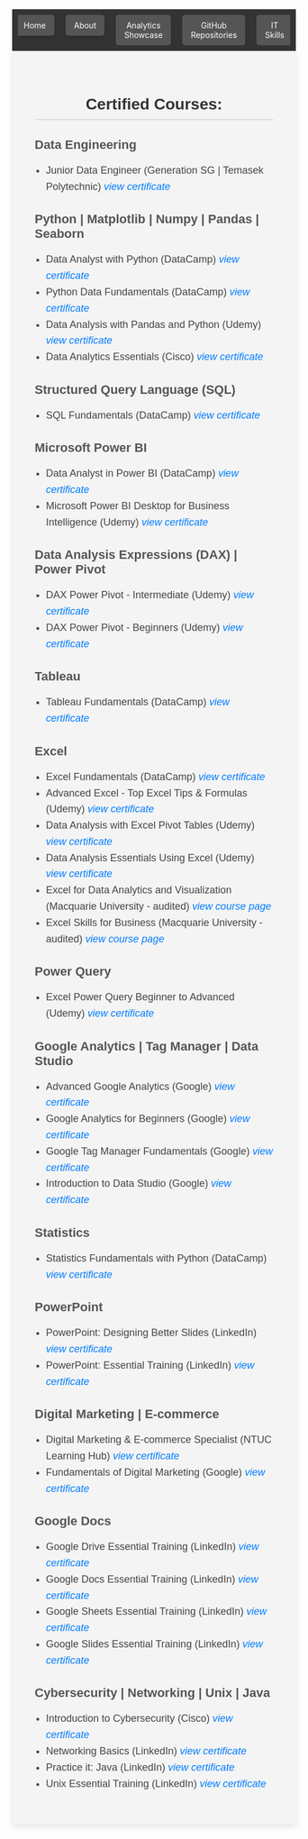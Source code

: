 <!-- Navigation bar -->
<nav style="background-color: #333; padding: 10px;">
    <ul style="list-style-type: none; margin: 0; padding: 0; display: flex; justify-content: center; max-width: 100%; overflow: hidden;">
        <li style="margin: 0 10px;">
            <a href="https://mbhagwan.github.io" style="color: white; text-decoration: none; padding: 10px 15px; background-color: #555; border-radius: 5px; text-align: center; display: block; box-shadow: 0px 4px 6px rgba(0, 0, 0, 0.1);">
                Home
            </a>
        </li>
        <li style="margin: 0 10px;">
            <a href="https://github.com/mbhagwan" target="_blank" style="color: white; text-decoration: none; padding: 10px 15px; background-color: #555; border-radius: 5px; text-align: center; display: block; box-shadow: 0px 4px 6px rgba(0, 0, 0, 0.1);">
                About
            </a>
        </li>
        <li style="margin: 0 10px;">
            <a href="https://mbhagwan.github.io/portfolio.html" style="color: white; text-decoration: none; padding: 10px 15px; background-color: #555; border-radius: 5px; text-align: center; display: block; box-shadow: 0px 4px 6px rgba(0, 0, 0, 0.1);">
                Analytics Showcase
            </a>
        </li>
        <li style="margin: 0 10px;">
            <a href="https://github.com/mbhagwan?tab=repositories" target="_blank" style="color: white; text-decoration: none; padding: 10px 15px; background-color: #555; border-radius: 5px; text-align: center; display: block; box-shadow: 0px 4px 6px rgba(0, 0, 0, 0.1);">
                GitHub Repositories
            </a>
        </li>
        <li style="margin: 0 10px;">
            <a href="https://mbhagwan.github.io/skills.html" style="color: white; text-decoration: none; padding: 10px 15px; background-color: #555; border-radius: 5px; text-align: center; display: block; box-shadow: 0px 4px 6px rgba(0, 0, 0, 0.1);">
                IT Skills
            </a>
        </li>
    </ul>
</nav>

<!-- Certified Courses -->
<!--
<h2 style="color: gray; font-family: 'Oswald', sans-serif;">Certified Courses:</h2>

<h3>Data Engineering</h3>

<ul>
 <li>
 Junior Data Engineer (Generation SG | Temasek Polytechnic) <a href="images/jde-certificate-of-completion.jpeg"><i>view 
 certificate</i></a>
 </li>
</ul>

<h3>Python | Matplotlib | Numpy | Pandas | Seaborn</h3>

<ul>
 <li>
 Data Analyst with Python (DataCamp) <a href="https://www.datacamp.com/completed/statement-of- 
 accomplishment/track/a6a9996f6edd240809caf4ae364a4b2eed0144a7"><i>view certificate</i></a>
 </li>
 <li>
 Python Fundamentals (DataCamp) <a href="https://www.datacamp.com/completed/statement-of- 
 accomplishment/track/d156317e7f74b317f3f2f85b9fb9125e7cbcdd4d"><i>view certificate</i></a>
 </li>
 <li>
 Data Analysis with Pandas and Python (Udemy) <a href="images/Data_analysis_with_pandas_and_python.jpg"><i>view 
 certificate</i></a>
 </li>
 <li>
 Data Analytics Essentials (Cisco) <a href="images/data_analytics_essentials.jpg"><i>view certificate</i></a>
 </li>
</ul>

<h3>Structured Query Language (SQL)</h3>

<ul>
 <li>
 SQL Fundamentals (DataCamp) <a href="https://www.datacamp.com/completed/statement-of- 
 accomplishment/track/e41a418c6e4c20aeaf305e19fd63594e9c55e089"><i>view certificate</i></a>
 </li>
</ul>

<h3>Microsoft Power BI</h3>

<ul>
 <li>
 Data Analyst in Power BI (DataCamp) <a href="https://www.datacamp.com/completed/statement-of-   
 accomplishment/track/2e68a585ccb47ae7d3145b72f64aef4cfcb1b028"><i>view certificate</i></a>
 </li>
 <li>
 Microsoft Power BI Desktop for Business Intelligence (Udemy) <a 
 href="images/microsoft_powerbi_desktop_for_business_intelligence.jpeg"><i>view certificate</i></a>
 </li> 
</ul>

<h3>Data Analysis Expressions (DAX) | Power Pivot</h3>

<ul>
 <li>
 DAX Power Pivot - Intermediate (Udemy) <a href="images/DAX_Power_Pivot_10_Easy_Steps_for_Intermediates.jpeg"><i>view 
 certificate</i></a>
 </li>
 <li>
 DAX Power Pivot - Beginners (Udemy) <a href="images/DAX_Power_Pivot_10_Easy_Steps_for_Beginners.jpg"><i>view   
 certificate</i></a>
 </li> 
</ul>

<h3>Tableau</h3>

<ul>
 <li>
 Tableau Fundamentals (DataCamp) <a href="https://www.datacamp.com/completed/statement-of- 
 accomplishment/track/207fcad7a800c96dd6f4fc885c2f7aad91ac882e"><i>view certificate</i></a>
 </li>
</ul>

<h3>Excel</h3>

<ul>
 <li>
 Excel Fundamentals (DataCamp) <a href="https://www.datacamp.com/completed/statement-of- 
 accomplishment/track/86cf67f059b53c6d8ba1b7d82d6c76b2dc0b0f66"><i>view certificate</i></a>
 </li>
 <li>
 Advanced Excel - Top Excel Tips & Formulas (Udemy) <a href="images/advanced_excel_tips_formulas.jpg"><i>view 
 certificate</i></a>
 </li>
 <li>
 Data Analysis with Excel Pivot Tables (Udemy) <a href="images/data_analysis_with_excel_pivot_tables.jpg"><i>view 
 certificate</i></a>
 </li>
 <li>
 Data Analysis Essentials Using Excel (Udemy) <a href="images/data_analysis_essentials_using_excel.jpg"><i>view 
 certificate</i></a>
 </li>
 <li>
 Excel for Data Analytics and Visualization (Macquarie University - audited) <a 
 href="https://www.coursera.org/specializations/excel-data-analytics-visualization"><i>view course page</i></a>
 </li>
 <li>
 Excel Skills for Business (Macquarie University - audited) <a href="https://www.coursera.org/specializations/excel">    
 <i>view course page</i></a>
 </li>
</ul>

<h3>Power Query</h3>

<ul>
 <li>
 Excel Power Query Beginner to Advanced (Udemy) <a href="images/excel_power_query_beginner_to_advanced.jpeg"> 
 <i>view certificate</i></a>
 </li>
</ul>

<h3>Google Analytics | Tag Manager | Data Studio</h3>

<ul>
 <li>
 Advanced Google Analytics (Google) <a href="images/advanced_google_analytics.jpg"><i>view certificate</i></a>
 </li>
 <li>
 Google Analytics for Beginners (Google) <a href="images/google_analytics_for_beginners.jpg"><i>view certificate</i></a>
 </li>
 <li>
 Google Tag Manager Fundamentals (Google) <a href="images/google_tag_manager_fundamentals.jpg"><i>view certificate</i></a>
 </li>
 <li>
 Introduction to Data Studio (Google) <a href="images/introduction_to_data_studio.jpg"><i>view certificate</i></a>
 </li>
</ul>

<h3>Statistics</h3>

<ul>
 <li>
 Statistics Fundamentals with Python (DataCamp) <a href="https://www.datacamp.com/completed/statement-of- 
 accomplishment/track/5194ee3e181b6e9caa46832d25021915a5b25f25"><i>view certificate</i></a>
 </li>
</ul>

<h3>PowerPoint</h3>

<ul>
 <li>
 PowerPoint: Designing Better Slides (LinkedIn) <a href="images/powerpoint_design_better_slides.jpg"><i>view 
 certificate</i> </a>
 </li>
 <li>
 Powerpoint: Essential Training (LinkedIn) <a href="images/powerpoint_essential_training.jpg"><i>view certificate</i></a>
 </li>
</ul>

<h3>Digital Marketing | E-commerce</h3>

<ul>
 <li>
 Digital Marketing & E-commerce Specialist (NTUC Learning Hub) <a 
 href="images/digital_marketing_and_ecommerce_specialist_cert_0001.jpg"><i>view certificate</i></a>
 </li>
 <li>
 Fundamentals of Digital Marketing (Google) <a href="images/fundamentals_of_digital_marketing.jpg"><i>view certificate</i> 
 </a>
 </li>
</ul>

<h3>Google Docs</h3>

<ul>
 <li>
 Google Drive Essential Training (LinkedIn) <a href="images/google_drive_essential_training.jpg"><i>view certificate</i></a>
 </li>
 <li>
 Google Docs Essential Training (LinkedIn) <a href="images/google_docs_essential_training.jpg"><i>view certificate</i></a>
 </li>
 <li>
 Google Sheets Essential Training (LinkedIn) <a href="images/google_sheets_essential_training.jpg"><i>view certificate</i> 
 </a>
 </li>
 <li>
 Google Slides Essential Training (LinkedIn) <a href="images/google_slides_essential_training.jpg"><i>view certificate</i> 
 </a>
 </li> 
</ul>

<h3>Cybersecurity | Networking | Unix | Java</h3>

<ul>
 <li>
 Introduction to Cybersecurity (Cisco) <a href="images/introduction_to_cybersecurity.jpg"><i>view certificate</i></a>
 </li>
 <li>
 Networking Basics (LinkedIn) <a href="images/networking_basics.jpg"><i>view certificate</i></a>
 </li>
 <li>
 Practice it: Java (LinkedIn) <a href="images/practice_it_java.jpg"><i>view certificate</i></a>
 </li>
 <li>
 Unix Essential Training (LinkedIn) <a href="images/unix_essential_training.jpg"><i>view certificate</i></a>
 </li>
</ul>
-->






<div style="background-color: #f4f4f4; padding: 40px; font-family: 'Arial', sans-serif; max-width: 800px; margin: auto; box-shadow: 0px 4px 10px rgba(0, 0, 0, 0.1);">
<!-- Certified Courses Header -->
<h2 style="color: #333; font-family: 'Oswald', sans-serif; font-size: 28px; text-align: center; border-bottom: 2px solid #ddd; padding-bottom: 10px; margin-bottom: 30px;">
Certified Courses:
</h2>
<!-- Data Engineering Section -->
<h3 style="color: #555; font-family: 'Oswald', sans-serif; font-size: 22px; margin-bottom: 10px;">Data Engineering</h3>
<ul style="color: #444; font-size: 18px; line-height: 1.6; padding-left: 20px;">
    <li>Junior Data Engineer (Generation SG | Temasek Polytechnic) <a href="images/jde-certificate-of-completion.jpeg" style="color: #007bff; text-decoration: none;"><i>view certificate</i></a></li>
</ul>

<!-- Python | Matplotlib | Numpy | Pandas | Seaborn Section -->
<h3 style="color: #555; font-family: 'Oswald', sans-serif; font-size: 22px; margin-bottom: 10px;">Python | Matplotlib | Numpy | Pandas | Seaborn</h3>
<ul style="color: #444; font-size: 18px; line-height: 1.6; padding-left: 20px;">
    <li>Data Analyst with Python (DataCamp) <a href="https://www.datacamp.com/completed/statement-of-accomplishment/track/a6a9996f6edd240809caf4ae364a4b2eed0144a7" style="color: #007bff; text-decoration: none;"><i>view certificate</i></a></li>
    <li>Python Data Fundamentals (DataCamp) <a href="https://www.datacamp.com/completed/statement-of-accomplishment/track/d156317e7f74b317f3f2f85b9fb9125e7cbcdd4d" style="color: #007bff; text-decoration: none;"><i>view certificate</i></a></li>
    <li>Data Analysis with Pandas and Python (Udemy) <a href="images/Data_analysis_with_pandas_and_python.jpg" style="color: #007bff; text-decoration: none;"><i>view certificate</i></a></li>
    <li>Data Analytics Essentials (Cisco) <a href="images/data_analytics_essentials.jpg" style="color: #007bff; text-decoration: none;"><i>view certificate</i></a></li>
</ul>

<!-- SQL Section -->
<h3 style="color: #555; font-family: 'Oswald', sans-serif; font-size: 22px; margin-bottom: 10px;">Structured Query Language (SQL)</h3>
<ul style="color: #444; font-size: 18px; line-height: 1.6; padding-left: 20px;">
    <li>SQL Fundamentals (DataCamp) <a href="https://www.datacamp.com/completed/statement-of-accomplishment/track/e41a418c6e4c20aeaf305e19fd63594e9c55e089" style="color: #007bff; text-decoration: none;"><i>view certificate</i></a></li>
</ul>

<!-- Microsoft Power BI Section -->
<h3 style="color: #555; font-family: 'Oswald', sans-serif; font-size: 22px; margin-bottom: 10px;">Microsoft Power BI</h3>
<ul style="color: #444; font-size: 18px; line-height: 1.6; padding-left: 20px;">
    <li>Data Analyst in Power BI (DataCamp) <a href="https://www.datacamp.com/completed/statement-of-accomplishment/track/2e68a585ccb47ae7d3145b72f64aef4cfcb1b028" style="color: #007bff; text-decoration: none;"><i>view certificate</i></a></li>
    <li>Microsoft Power BI Desktop for Business Intelligence (Udemy) <a href="images/microsoft_powerbi_desktop_for_business_intelligence.jpeg" style="color: #007bff; text-decoration: none;"><i>view certificate</i></a></li>
</ul>

<!-- Data Analysis Expressions (DAX) | Power Pivot Section -->
<h3 style="color: #555; font-family: 'Oswald', sans-serif; font-size: 22px; margin-bottom: 10px;">Data Analysis Expressions (DAX) | Power Pivot</h3>
<ul style="color: #444; font-size: 18px; line-height: 1.6; padding-left: 20px;">
    <li>DAX Power Pivot - Intermediate (Udemy) <a href="images/DAX_Power_Pivot_10_Easy_Steps_for_Intermediates.jpeg" style="color: #007bff; text-decoration: none;"><i>view certificate</i></a></li>
    <li>DAX Power Pivot - Beginners (Udemy) <a href="images/DAX_Power_Pivot_10_Easy_Steps_for_Beginners.jpg" style="color: #007bff; text-decoration: none;"><i>view certificate</i></a></li>
</ul>

<!-- Tableau Section -->
<h3 style="color: #555; font-family: 'Oswald', sans-serif; font-size: 22px; margin-bottom: 10px;">Tableau</h3>
<ul style="color: #444; font-size: 18px; line-height: 1.6; padding-left: 20px;">
    <li>Tableau Fundamentals (DataCamp) <a href="https://www.datacamp.com/completed/statement-of-accomplishment/track/207fcad7a800c96dd6f4fc885c2f7aad91ac882e" style="color: #007bff; text-decoration: none;"><i>view certificate</i></a></li>
</ul>

<!-- Excel Section -->
<h3 style="color: #555; font-family: 'Oswald', sans-serif; font-size: 22px; margin-bottom: 10px;">Excel</h3>
<ul style="color: #444; font-size: 18px; line-height: 1.6; padding-left: 20px;">
    <li>Excel Fundamentals (DataCamp) <a href="https://www.datacamp.com/completed/statement-of-accomplishment/track/86cf67f059b53c6d8ba1b7d82d6c76b2dc0b0f66" style="color: #007bff; text-decoration: none;"><i>view certificate</i></a></li>
    <li>Advanced Excel - Top Excel Tips & Formulas (Udemy) <a href="images/advanced_excel_tips_formulas.jpg" style="color: #007bff; text-decoration: none;"><i>view certificate</i></a></li>
    <li>Data Analysis with Excel Pivot Tables (Udemy) <a href="images/data_analysis_with_excel_pivot_tables.jpg" style="color: #007bff; text-decoration: none;"><i>view certificate</i></a></li>
    <li>Data Analysis Essentials Using Excel (Udemy) <a href="images/data_analysis_essentials_using_excel.jpg" style="color: #007bff; text-decoration: none;"><i>view certificate</i></a></li>
    <li>Excel for Data Analytics and Visualization (Macquarie University - audited) <a href="https://www.coursera.org/specializations/excel-data-analytics-visualization" style="color: #007bff; text-decoration: none;"><i>view course page</i></a></li>
    <li>Excel Skills for Business (Macquarie University - audited) <a href="https://www.coursera.org/specializations/excel" style="color: #007bff; text-decoration: none;"><i>view course page</i></a></li>
</ul>

<!-- Power Query Section -->
<h3 style="color: #555; font-family: 'Oswald', sans-serif; font-size: 22px; margin-bottom: 10px;">Power Query</h3>
<ul style="color: #444; font-size: 18px; line-height: 1.6; padding-left: 20px;">
    <li>Excel Power Query Beginner to Advanced (Udemy) <a href="images/excel_power_query_beginner_to_advanced.jpeg" style="color: #007bff; text-decoration: none;"><i>view certificate</i></a></li>
</ul>

<!-- Google Analytics | Tag Manager | Data Studio Section -->
<h3 style="color: #555; font-family: 'Oswald', sans-serif; font-size: 22px; margin-bottom: 10px;">Google Analytics | Tag Manager | Data Studio</h3>
<ul style="color: #444; font-size: 18px; line-height: 1.6; padding-left: 20px;">
    <li>Advanced Google Analytics (Google) <a href="images/advanced_google_analytics.jpg" style="color: #007bff; text-decoration: none;"><i>view certificate</i></a></li>
    <li>Google Analytics for Beginners (Google) <a href="images/google_analytics_for_beginners.jpg" style="color: #007bff; text-decoration: none;"><i>view certificate</i></a></li>
    <li>Google Tag Manager Fundamentals (Google) <a href="images/google_tag_manager_fundamentals.jpg" style="color: #007bff; text-decoration: none;"><i>view certificate</i></a></li>
    <li>Introduction to Data Studio (Google) <a href="images/introduction_to_data_studio.jpg" style="color: #007bff; text-decoration: none;"><i>view certificate</i></a></li>
</ul>

<!-- Statistics Section -->
<h3 style="color: #555; font-family: 'Oswald', sans-serif; font-size: 22px; margin-bottom: 10px;">Statistics</h3>
<ul style="color: #444; font-size: 18px; line-height: 1.6; padding-left: 20px;">
    <li>Statistics Fundamentals with Python (DataCamp) <a href="https://www.datacamp.com/completed/statement-of-accomplishment/track/5194ee3e181b6e9caa46832d25021915a5b25f25" style="color: #007bff; text-decoration: none;"><i>view certificate</i></a></li>
</ul>

<!-- PowerPoint Section -->
<h3 style="color: #555; font-family: 'Oswald', sans-serif; font-size: 22px; margin-bottom: 10px;">PowerPoint</h3>
<ul style="color: #444; font-size: 18px; line-height: 1.6; padding-left: 20px;">
    <li>PowerPoint: Designing Better Slides (LinkedIn) <a href="images/powerpoint_design_better_slides.jpg" style="color: #007bff; text-decoration: none;"><i>view certificate</i></a></li>
    <li>PowerPoint: Essential Training (LinkedIn) <a href="images/powerpoint_essential_training.jpg" style="color: #007bff; text-decoration: none;"><i>view certificate</i></a></li>
</ul>

<!-- Digital Marketing | E-commerce Section -->
<h3 style="color: #555; font-family: 'Oswald', sans-serif; font-size: 22px; margin-bottom: 10px;">Digital Marketing | E-commerce</h3>
<ul style="color: #444; font-size: 18px; line-height: 1.6; padding-left: 20px;">
    <li>Digital Marketing & E-commerce Specialist (NTUC Learning Hub) <a href="images/digital_marketing_and_ecommerce_specialist_cert_0001.jpg" style="color: #007bff; text-decoration: none;"><i>view certificate</i></a></li>
    <li>Fundamentals of Digital Marketing (Google) <a href="images/fundamentals_of_digital_marketing.jpg" style="color: #007bff; text-decoration: none;"><i>view certificate</i></a></li>
</ul>

<!-- Google Docs Section -->
<h3 style="color: #555; font-family: 'Oswald', sans-serif; font-size: 22px; margin-bottom: 10px;">Google Docs</h3>
<ul style="color: #444; font-size: 18px; line-height: 1.6; padding-left: 20px;">
    <li>Google Drive Essential Training (LinkedIn) <a href="images/google_drive_essential_training.jpg" style="color: #007bff; text-decoration: none;"><i>view certificate</i></a></li>
    <li>Google Docs Essential Training (LinkedIn) <a href="images/google_docs_essential_training.jpg" style="color: #007bff; text-decoration: none;"><i>view certificate</i></a></li>
    <li>Google Sheets Essential Training (LinkedIn) <a href="images/google_sheets_essential_training.jpg" style="color: #007bff; text-decoration: none;"><i>view certificate</i></a></li>
    <li>Google Slides Essential Training (LinkedIn) <a href="images/google_slides_essential_training.jpg" style="color: #007bff; text-decoration: none;"><i>view certificate</i></a></li>
</ul>

<!-- Cybersecurity | Networking | Unix | Java Section -->
<h3 style="color: #555; font-family: 'Oswald', sans-serif; font-size: 22px; margin-bottom: 10px;">Cybersecurity | Networking | Unix | Java</h3>
<ul style="color: #444; font-size: 18px; line-height: 1.6; padding-left: 20px;">
    <li>Introduction to Cybersecurity (Cisco) <a href="images/introduction_to_cybersecurity.jpg" style="color: #007bff; text-decoration: none;"><i>view certificate</i></a></li>
    <li>Networking Basics (LinkedIn) <a href="images/networking_basics.jpg" style="color: #007bff; text-decoration: none;"><i>view certificate</i></a></li>
    <li>Practice it: Java (LinkedIn) <a href="images/practice_it_java.jpg" style="color: #007bff; text-decoration: none;"><i>view certificate</i></a></li>
    <li>Unix Essential Training (LinkedIn) <a href="images/unix_essential_training.jpg" style="color: #007bff; text-decoration: none;"><i>view certificate</i></a></li>
</ul>

